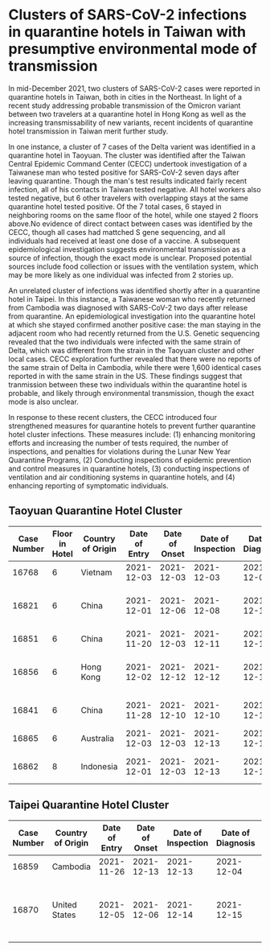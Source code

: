 # Clusters of SARS-CoV-2 infections in quarantine hotels in Taiwan with presumptive environmental mode of transmission

In mid-December 2021, two clusters of SARS-CoV-2 cases were reported in quarantine hotels in Taiwan, both in cities in the Northeast. In light of a recent study addressing probable transmission of the Omicron variant between two travelers at a quarantine hotel in Hong Kong as well as the increasing transmissability of new variants, recent incidents of quarantine hotel transmission in Taiwan merit further study.   

In one instance, a cluster of 7 cases of the Delta varient was identified in a quarantine hotel in Taoyuan. The cluster was identified after the Taiwan Central Epidemic Command Center (CECC) undertook investigation of a Taiwanese man who tested positive for SARS-CoV-2 seven days after leaving quarantine. Though the man's test results indicated fairly recent infection, all of his contacts in Taiwan tested negative. All hotel workers also tested negative, but 6 other travelers with overlapping stays at the same quarantine hotel tested positive. Of the 7 total cases, 6 stayed in neighboring rooms on the same floor of the hotel, while one stayed 2 floors above.No evidence of direct contact between cases was identified by the CECC, though all cases had mattched S gene sequencing, and all individuals had received at least one dose of a vaccine. A subsequent epidemiological investigation suggests environmental transmission as a source of infection, though the exact mode is unclear. Proposed potential sources include food collection or issues with the ventilation system, which may be more likely as one individual was infected from 2 stories up.

An unrelated cluster of infections was identified shortly after in a quarantine hotel in Taipei. In this instance, a Taiwanese woman who recently returned from Cambodia was diagnosed with SARS-CoV-2 two days after release from quarantine. An epidemiological investigation into the quarantine hotel at which she stayed confirmed another positive case: the man staying in the adjacent room who had recently returned from the U.S. Genetic sequencing revealed that the two individuals were infected with the same strain of Delta, which was different from the strain in the Taoyuan cluster and other local cases. CECC exploration further revealed that there were no reports of the same strain of Delta in Cambodia, while there were 1,600 identical cases reported in with the same strain in the US. These findings suggest that tranmission between these two individuals within the quarantine hotel is probable, and likely through environmental transmission, though the exact mode is also unclear. 

In response to these recent clusters, the CECC introduced four strengthened measures for quarantine hotels to prevent further quarantine hotel cluster infections. These measures include: (1) enhancing monitoring efforts and increasing the number of tests required, the number of inspections, and penalties for violations during the Lunar New Year Quarantine Programs, (2) Conducting inspections of epidemic prevention and control measures in quarantine hotels, (3) conducting inspections of ventilation and air conditioning systems in quarantine hotels, and (4) enhancing reporting of symptomatic individuals. 

## Taoyuan Quarantine Hotel Cluster

| Case Number | Floor in Hotel | Country of Origin | Date of Entry | Date of Onset | Date of Inspection | Date of Diagnosis | Gender | Age | Ct Value | Breakthrough Infection? | Vaccination Status | Symptoms | Variant | Quarantine Start Date | Quarantine End Date |
| ------------- | ------------- | ------------- | ------------- | ------------- | ------------- | ------------- | ------------- | ------------- | ------------- | ------------- | ------------- | ------------- | ------------- | ------------- | ------------- |
| 16768 | 6 | Vietnam | 2021-12-03 | 2021-12-03 | 2021-12-03 | 2021-12-06 | M | 40+ | 25.4 | Y | 2 AZ | Runny nose | Delta | 2021-12-03 | 2021-12-17 |
| 16821 | 6 | China | 2021-12-01 | 2021-12-06 | 2021-12-08 | 2021-12-10 | M | 30+ | 14.0 | N | 1 AZ | Runny nose, sore throat, cough, body aches | Delta | 2021-12-01 | 2021-12-15 |
| 16851 | 6 | China | 2021-11-20 | 2021-12-03 | 2021-12-11 | 2021-12-13 | M | 40+ | 19.2 | Y | 2 SINOVAC | Asymptomatic | Delta | 2021-11-20 | 2021-12-04 |
| 16856 | 6 | Hong Kong | 2021-12-02 | 2021-12-12 | 2021-12-12 | 2021-12-14 | F | 50+ | 18.9 | N | 2 BNT (only 3 weeks between doses) | Eye redness and pain, allergies, runny nose | Delta | 2021-12-02 | 2021-12-16 |
| 16841 | 6 | China | 2021-11-28 | 2021-12-10 | 2021-12-10 | 2021-12-11 | M | 40+ | 14.7 | Y | 2 SINOVAC | Runny nose, numbness in tongue | Delta | 2021-11-28 | 2021-12-12 |
| 16865 | 6 | Australia | 2021-12-03 | 2021-12-03 | 2021-12-13 | 2021-12-15 | M | 20+ | 27.1 | Y | 2 BNT | Asymptomatic | Delta | 2021-12-03 | 2021-12-17 |
| 16862 | 8 | Indonesia | 2021-12-01 | 2021-12-03 | 2021-12-13 | 2021-12-14 | M | 50+ | 20.2 | Y | 1 SINOVAC, 1 SINOPHARM | Asymptomatic | Delta | 2021-12-01 | 2021-12-15 |

## Taipei Quarantine Hotel Cluster


| Case Number | Country of Origin | Date of Entry | Date of Onset | Date of Inspection | Date of Diagnosis | Gender  | Age | Ct Value | Breakthrough Infection? | Vaccination Status | Symptoms | Variant | Quarantine Start Date | Quarantine End Date |
| ------------- | ------------- | ------------- | ------------- | ------------- | ------------- | ------------- | ------------- | ------------- | ------------- | ------------- | ------------- | ------------- | ------------- | ------------- |
| 16859 | Cambodia | 2021-11-26 | 2021-12-13 | 2021-12-13 | 2021-12-04 | F | 30+ | 12 | Y | 2 AZ | Sore throat | Delta | 2021-11-26 | 2021-12-10 |
| 16870 | United States | 2021-12-05 | 2021-12-06 | 2021-12-14 | 2021-12-15 | M | 30+ | 31 | Y | 2 AZ | Sore throat, swelling and tenderness in tonsil | Delta | 2021-12-05 | 2021-12-19 |


